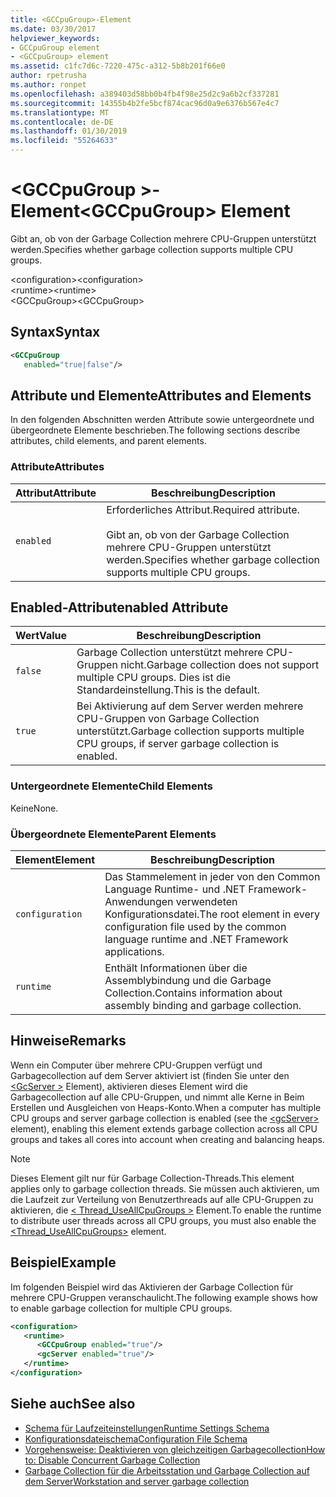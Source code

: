 ```yaml
---
title: <GCCpuGroup>-Element
ms.date: 03/30/2017
helpviewer_keywords:
- GCCpuGroup element
- <GCCpuGroup> element
ms.assetid: c1fc7d6c-7220-475c-a312-5b8b201f66e0
author: rpetrusha
ms.author: ronpet
ms.openlocfilehash: a389403d58bb0b4fb4f98e25d2c9a6b2cf337281
ms.sourcegitcommit: 14355b4b2fe5bcf874cac96d0a9e6376b567e4c7
ms.translationtype: MT
ms.contentlocale: de-DE
ms.lasthandoff: 01/30/2019
ms.locfileid: "55264633"
---
```

# <a name="gccpugroup-element"></a><span data-ttu-id="f36e5-102">\<GCCpuGroup >-Element</span><span class="sxs-lookup"><span data-stu-id="f36e5-102">\<GCCpuGroup> Element</span></span>
<span data-ttu-id="f36e5-103">Gibt an, ob von der Garbage Collection mehrere CPU-Gruppen unterstützt werden.</span><span class="sxs-lookup"><span data-stu-id="f36e5-103">Specifies whether garbage collection supports multiple CPU groups.</span></span>  
  
 <span data-ttu-id="f36e5-104">\<configuration></span><span class="sxs-lookup"><span data-stu-id="f36e5-104">\<configuration></span></span>  
<span data-ttu-id="f36e5-105">\<runtime></span><span class="sxs-lookup"><span data-stu-id="f36e5-105">\<runtime></span></span>  
<span data-ttu-id="f36e5-106">\<GCCpuGroup></span><span class="sxs-lookup"><span data-stu-id="f36e5-106">\<GCCpuGroup></span></span>  
  
## <a name="syntax"></a><span data-ttu-id="f36e5-107">Syntax</span><span class="sxs-lookup"><span data-stu-id="f36e5-107">Syntax</span></span>  
  
```xml  
<GCCpuGroup    
   enabled="true|false"/>  
```  
  
## <a name="attributes-and-elements"></a><span data-ttu-id="f36e5-108">Attribute und Elemente</span><span class="sxs-lookup"><span data-stu-id="f36e5-108">Attributes and Elements</span></span>  
 <span data-ttu-id="f36e5-109">In den folgenden Abschnitten werden Attribute sowie untergeordnete und übergeordnete Elemente beschrieben.</span><span class="sxs-lookup"><span data-stu-id="f36e5-109">The following sections describe attributes, child elements, and parent elements.</span></span>  
  
### <a name="attributes"></a><span data-ttu-id="f36e5-110">Attribute</span><span class="sxs-lookup"><span data-stu-id="f36e5-110">Attributes</span></span>  
  
|<span data-ttu-id="f36e5-111">Attribut</span><span class="sxs-lookup"><span data-stu-id="f36e5-111">Attribute</span></span>|<span data-ttu-id="f36e5-112">Beschreibung</span><span class="sxs-lookup"><span data-stu-id="f36e5-112">Description</span></span>|  
|---------------|-----------------|  
|`enabled`|<span data-ttu-id="f36e5-113">Erforderliches Attribut.</span><span class="sxs-lookup"><span data-stu-id="f36e5-113">Required attribute.</span></span><br /><br /> <span data-ttu-id="f36e5-114">Gibt an, ob von der Garbage Collection mehrere CPU-Gruppen unterstützt werden.</span><span class="sxs-lookup"><span data-stu-id="f36e5-114">Specifies whether garbage collection supports multiple CPU groups.</span></span>|  
  
## <a name="enabled-attribute"></a><span data-ttu-id="f36e5-115">Enabled-Attribut</span><span class="sxs-lookup"><span data-stu-id="f36e5-115">enabled Attribute</span></span>  
  
|<span data-ttu-id="f36e5-116">Wert</span><span class="sxs-lookup"><span data-stu-id="f36e5-116">Value</span></span>|<span data-ttu-id="f36e5-117">Beschreibung</span><span class="sxs-lookup"><span data-stu-id="f36e5-117">Description</span></span>|  
|-----------|-----------------|  
|`false`|<span data-ttu-id="f36e5-118">Garbage Collection unterstützt mehrere CPU-Gruppen nicht.</span><span class="sxs-lookup"><span data-stu-id="f36e5-118">Garbage collection does not support multiple CPU groups.</span></span> <span data-ttu-id="f36e5-119">Dies ist die Standardeinstellung.</span><span class="sxs-lookup"><span data-stu-id="f36e5-119">This is the default.</span></span>|  
|`true`|<span data-ttu-id="f36e5-120">Bei Aktivierung auf dem Server werden mehrere CPU-Gruppen von Garbage Collection unterstützt.</span><span class="sxs-lookup"><span data-stu-id="f36e5-120">Garbage collection supports multiple CPU groups, if server garbage collection is enabled.</span></span>|  
  
### <a name="child-elements"></a><span data-ttu-id="f36e5-121">Untergeordnete Elemente</span><span class="sxs-lookup"><span data-stu-id="f36e5-121">Child Elements</span></span>  
 <span data-ttu-id="f36e5-122">Keine</span><span class="sxs-lookup"><span data-stu-id="f36e5-122">None.</span></span>  
  
### <a name="parent-elements"></a><span data-ttu-id="f36e5-123">Übergeordnete Elemente</span><span class="sxs-lookup"><span data-stu-id="f36e5-123">Parent Elements</span></span>  
  
|<span data-ttu-id="f36e5-124">Element</span><span class="sxs-lookup"><span data-stu-id="f36e5-124">Element</span></span>|<span data-ttu-id="f36e5-125">Beschreibung</span><span class="sxs-lookup"><span data-stu-id="f36e5-125">Description</span></span>|  
|-------------|-----------------|  
|`configuration`|<span data-ttu-id="f36e5-126">Das Stammelement in jeder von den Common Language Runtime- und .NET Framework-Anwendungen verwendeten Konfigurationsdatei.</span><span class="sxs-lookup"><span data-stu-id="f36e5-126">The root element in every configuration file used by the common language runtime and .NET Framework applications.</span></span>|  
|`runtime`|<span data-ttu-id="f36e5-127">Enthält Informationen über die Assemblybindung und die Garbage Collection.</span><span class="sxs-lookup"><span data-stu-id="f36e5-127">Contains information about assembly binding and garbage collection.</span></span>|  
  
## <a name="remarks"></a><span data-ttu-id="f36e5-128">Hinweise</span><span class="sxs-lookup"><span data-stu-id="f36e5-128">Remarks</span></span>  
 <span data-ttu-id="f36e5-129">Wenn ein Computer über mehrere CPU-Gruppen verfügt und Garbagecollection auf dem Server aktiviert ist (finden Sie unter den [ \<GcServer >](../../../../../docs/framework/configure-apps/file-schema/runtime/gcserver-element.md) Element), aktivieren dieses Element wird die Garbagecollection auf alle CPU-Gruppen, und nimmt alle Kerne in Beim Erstellen und Ausgleichen von Heaps-Konto.</span><span class="sxs-lookup"><span data-stu-id="f36e5-129">When a computer has multiple CPU groups and server garbage collection is enabled (see the [\<gcServer>](../../../../../docs/framework/configure-apps/file-schema/runtime/gcserver-element.md) element), enabling this element extends garbage collection across all CPU groups and takes all cores into account when creating and balancing heaps.</span></span>  
  
> [!NOTE]
>  <span data-ttu-id="f36e5-130">Dieses Element gilt nur für Garbage Collection-Threads.</span><span class="sxs-lookup"><span data-stu-id="f36e5-130">This element applies only to garbage collection threads.</span></span> <span data-ttu-id="f36e5-131">Sie müssen auch aktivieren, um die Laufzeit zur Verteilung von Benutzerthreads auf alle CPU-Gruppen zu aktivieren, die [< Thread_UseAllCpuGroups >](../../../../../docs/framework/configure-apps/file-schema/runtime/thread-useallcpugroups-element.md) Element.</span><span class="sxs-lookup"><span data-stu-id="f36e5-131">To enable the runtime to distribute user threads across all CPU groups, you must also enable the [<Thread_UseAllCpuGroups>](../../../../../docs/framework/configure-apps/file-schema/runtime/thread-useallcpugroups-element.md) element.</span></span>  
  
## <a name="example"></a><span data-ttu-id="f36e5-132">Beispiel</span><span class="sxs-lookup"><span data-stu-id="f36e5-132">Example</span></span>  
 <span data-ttu-id="f36e5-133">Im folgenden Beispiel wird das Aktivieren der Garbage Collection für mehrere CPU-Gruppen veranschaulicht.</span><span class="sxs-lookup"><span data-stu-id="f36e5-133">The following example shows how to enable garbage collection for multiple CPU groups.</span></span>  
  
```xml  
<configuration>  
   <runtime>  
      <GCCpuGroup enabled="true"/>  
      <gcServer enabled="true"/>  
   </runtime>  
</configuration>  
```  
  
## <a name="see-also"></a><span data-ttu-id="f36e5-134">Siehe auch</span><span class="sxs-lookup"><span data-stu-id="f36e5-134">See also</span></span>
- [<span data-ttu-id="f36e5-135">Schema für Laufzeiteinstellungen</span><span class="sxs-lookup"><span data-stu-id="f36e5-135">Runtime Settings Schema</span></span>](../../../../../docs/framework/configure-apps/file-schema/runtime/index.md)
- [<span data-ttu-id="f36e5-136">Konfigurationsdateischema</span><span class="sxs-lookup"><span data-stu-id="f36e5-136">Configuration File Schema</span></span>](../../../../../docs/framework/configure-apps/file-schema/index.md)
- [<span data-ttu-id="f36e5-137">Vorgehensweise: Deaktivieren von gleichzeitigen Garbagecollection</span><span class="sxs-lookup"><span data-stu-id="f36e5-137">How to: Disable Concurrent Garbage Collection</span></span>](https://msdn.microsoft.com/library/ba2c6c67-5778-497c-9fac-5f793b5500c7)
- [<span data-ttu-id="f36e5-138">Garbage Collection für die Arbeitsstation und Garbage Collection auf dem Server</span><span class="sxs-lookup"><span data-stu-id="f36e5-138">Workstation and server garbage collection</span></span>](../../../../../docs/standard/garbage-collection/fundamentals.md#workstation_and_server_garbage_collection)
